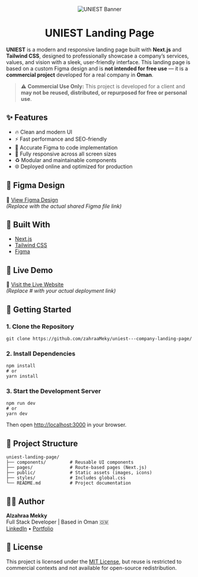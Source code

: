 <!-- Banner Image -->
<p align="center">

  <img src="https://github.com/user-attachments/assets/a4118a83-4634-4020-ba7d-0dd857eded14" alt="UNIEST Banner" style="max-width: 100%; height: auto;" />
</p>

<h1 align="center">UNIEST Landing Page</h1>

<p>
  <strong>UNIEST</strong> is a modern and responsive landing page built with
  <strong>Next.js</strong> and <strong>Tailwind CSS</strong>, designed to professionally showcase a company’s services, values, and vision with a sleek, user-friendly interface. 
  This landing page is based on a custom Figma design and is <strong>not intended for free use</strong> — it is a <strong>commercial project</strong> developed for a real company in <strong>Oman</strong>.
</p>

<blockquote>
  ⚠️ <strong>Commercial Use Only:</strong> This project is developed for a client and <strong>may not be reused, distributed, or repurposed for free or personal use</strong>.
</blockquote>

<h2>✨ Features</h2>
<ul>
  <li>🔥 Clean and modern UI</li>
  <li>⚡️ Fast performance and SEO-friendly</li>
  <li>🎯 Accurate Figma to code implementation</li>
  <li>📱 Fully responsive across all screen sizes</li>
  <li>♻️ Modular and maintainable components</li>
  <li>🌐 Deployed online and optimized for production</li>
</ul>

<h2>🎨 Figma Design</h2>
<p>
  🔗 <a href="https://www.figma.com/proto/hiuZ4k2lVkuA9T9SYQmyPT/UNIEST?page-id=153%3A2222&node-id=153-2771&viewport=-145%2C386%2C0.4&t=5n8EhLyuEyRqNq8t-8&scaling=scale-down&content-scaling=fixed&starting-point-node-id=153%3A2771&hide-ui=1" target="_blank">View Figma Design</a>
  <br>
  <em>(Replace with the actual shared Figma file link)</em>
</p>

<h2>🧱 Built With</h2>
<ul>
  <li><a href="https://nextjs.org/" target="_blank">Next.js</a></li>
  <li><a href="https://tailwindcss.com/" target="_blank">Tailwind CSS</a></li>
  <li><a href="https://figma.com/" target="_blank">Figma</a></li>
</ul>

<h2>📸 Live Demo</h2>
<p>
  🔗 <a href="https://uniest.netlify.app/" target="_blank">Visit the Live Website</a>
  <br>
  <em>(Replace # with your actual deployment link)</em>
</p>

<h2>🚀 Getting Started</h2>

<h3>1. Clone the Repository</h3>
<pre><code>git clone https://github.com/zahraaMeky/uniest---company-landing-page/
</code></pre>

<h3>2. Install Dependencies</h3>
<pre><code>npm install
# or
yarn install
</code></pre>

<h3>3. Start the Development Server</h3>
<pre><code>npm run dev
# or
yarn dev
</code></pre>

<p>Then open <a href="http://localhost:3000" target="_blank">http://localhost:3000</a> in your browser.</p>

<h2>📁 Project Structure</h2>
<pre><code>uniest-landing-page/
├── components/         # Reusable UI components
├── pages/              # Route-based pages (Next.js)
├── public/             # Static assets (images, icons)
├── styles/             # Includes global.css
└── README.md           # Project documentation
</code></pre>

<h2>👩‍💻 Author</h2>
<p>
  <strong>Alzahraa Mekky</strong><br>
  Full Stack Developer | Based in Oman 🇴🇲<br>
  <a href="https://www.linkedin.com/in/engzahraa/" target="_blank">LinkedIn</a> • 
  <a href="https://alzahraa-mekky.netlify.app/" target="_blank">Portfolio</a>
</p>

<h2>📄 License</h2>
<p>
  This project is licensed under the <a href="LICENSE" target="_blank">MIT License</a>, 
  but reuse is restricted to commercial contexts and not available for open-source redistribution.
</p>
